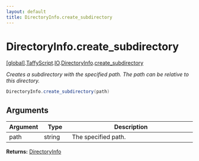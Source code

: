 ```yaml
---
layout: default
title: DirectoryInfo.create_subdirectory
---
```


# DirectoryInfo.create_subdirectory

[\[global\]]({{site.baseurl}}/docs/).[TaffyScript]({{site.baseurl}}/docs/TaffyScript/).[IO]({{site.baseurl}}/docs/TaffyScript/IO/).[DirectoryInfo]({{site.baseurl}}/docs/TaffyScript/IO/DirectoryInfo/).[create_subdirectory]({{site.baseurl}}/docs/TaffyScript/IO/DirectoryInfo/create_subdirectory/)

_Creates a subdirectory with the specified path. The path can be relative to this directory._

```cs
DirectoryInfo.create_subdirectory(path)
```

## Arguments

<table>
  <col width="15%">
  <col width="15%">
  <thead>
    <tr>
      <th>Argument</th>
      <th>Type</th>
      <th>Description</th>
    </tr>
  </thead>
  <tbody>
    <tr>
      <td>path</td>
      <td>string</td>
      <td>The specified path.</td>
    </tr>
  </tbody>
</table>

**Returns:** [DirectoryInfo]({{site.baseurl}}/docs/TaffyScript/IO/DirectoryInfo)
